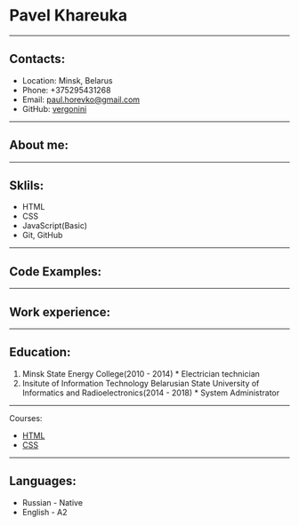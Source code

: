 # Pavel Khareuka

***

## Contacts:
  * Location: Minsk, Belarus
  * Phone: +375295431268
  * Email: paul.horevko@gmail.com
  * GitHub: [vergonini](https://github.com/Vergonini)

***

## About me:

***

## Sklils:
  * HTML
  * CSS
  * JavaScript(Basic)
  * Git, GitHub

***

## Code Examples:

***

## Work experience:

***

## Education:
  1. Minsk State Energy College(2010 - 2014)
    * Electrician technician
  2. Insitute of Information Technology Belarusian State University of Informatics and Radioelectronics(2014 - 2018)
    * System Administrator

***

  Courses:
   * [HTML](https://ru.code-basics.com/languages/html)
   * [CSS](https://ru.code-basics.com/languages/css)

*** 

## Languages:
  * Russian - Native
  * English - A2

